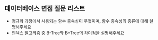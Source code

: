 ## 데이터베이스 면접 질문 리스트
- 정규화 과정에서 사용되는 함수 종속성이 무엇이며, 함수 종속성의 종류에 대해 설명해주세요
- 인덱스 알고리즘 중 B-Tree와 B+Tree의 차이점을 설명해주세요
